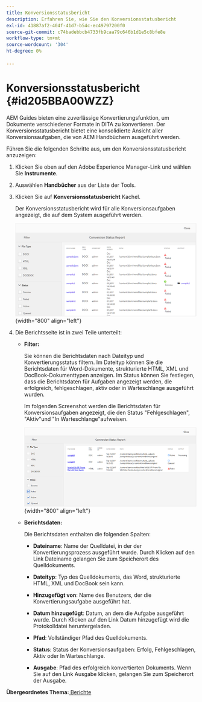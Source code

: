 ```yaml
---
title: Konversionsstatusbericht
description: Erfahren Sie, wie Sie den Konversionsstatusbericht
exl-id: 41887af2-404f-41d7-b54c-ec49797200f0
source-git-commit: c74badebbcb4733fb9caa79c646b1d1e5c8bfe8e
workflow-type: tm+mt
source-wordcount: '304'
ht-degree: 0%

---
```


# Konversionsstatusbericht {#id205BBA00WZZ}

AEM Guides bieten eine zuverlässige Konvertierungsfunktion, um Dokumente verschiedener Formate in DITA zu konvertieren. Der Konversionsstatusbericht bietet eine konsolidierte Ansicht aller Konversionsaufgaben, die von AEM Handbüchern ausgeführt werden.

Führen Sie die folgenden Schritte aus, um den Konversionsstatusbericht anzuzeigen:

1. Klicken Sie oben auf den Adobe Experience Manager-Link und wählen Sie **Instrumente**.

1. Auswählen **Handbücher** aus der Liste der Tools.

1. Klicken Sie auf **Konversionsstatusbericht** Kachel.

   Der Konversionsstatusbericht wird für alle Konversionsaufgaben angezeigt, die auf dem System ausgeführt werden.

   ![](images/conversion-status-report.png){width="800" align="left"}

1. Die Berichtsseite ist in zwei Teile unterteilt:

   - **Filter:**

      Sie können die Berichtsdaten nach Dateityp und Konvertierungsstatus filtern. Im Dateityp können Sie die Berichtsdaten für Word-Dokumente, strukturierte HTML, XML und DocBook-Dokumenttypen anzeigen. Im Status können Sie festlegen, dass die Berichtsdaten für Aufgaben angezeigt werden, die erfolgreich, fehlgeschlagen, aktiv oder in Warteschlange ausgeführt wurden.

      Im folgenden Screenshot werden die Berichtsdaten für Konversionsaufgaben angezeigt, die den Status &quot;Fehlgeschlagen&quot;, &quot;Aktiv&quot;und &quot;In Warteschlange&quot;aufweisen.

      ![](images/conversion-report-failed-active-queued.png){width="800" align="left"}

   - **Berichtsdaten:**

      Die Berichtsdaten enthalten die folgenden Spalten:

      - **Dateiname**: Name der Quelldatei, in der der Konvertierungsprozess ausgeführt wurde. Durch Klicken auf den Link Dateiname gelangen Sie zum Speicherort des Quelldokuments.

      - **Dateityp**: Typ des Quelldokuments, das Word, strukturierte HTML, XML und DocBook sein kann.

      - **Hinzugefügt von**: Name des Benutzers, der die Konvertierungsaufgabe ausgeführt hat.

      - **Datum hinzugefügt**: Datum, an dem die Aufgabe ausgeführt wurde. Durch Klicken auf den Link Datum hinzugefügt wird die Protokolldatei heruntergeladen.

      - **Pfad**: Vollständiger Pfad des Quelldokuments.

      - **Status**: Status der Konversionsaufgaben: Erfolg, Fehlgeschlagen, Aktiv oder In Warteschlange.

      - **Ausgabe**: Pfad des erfolgreich konvertierten Dokuments. Wenn Sie auf den Link Ausgabe klicken, gelangen Sie zum Speicherort der Ausgabe.


**Übergeordnetes Thema:**[ Berichte](reports-intro.md)
